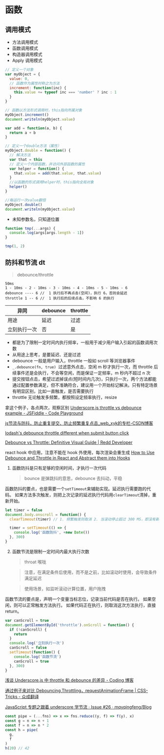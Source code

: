 # 函数

## 调用模式

- 方法调用模式
- 函数调用模式
- 构造器调用模式
- Apply 调用模式

```js
// 定义一个对象
var myObject = {
  value: 0,
  // 函数作为属性时称之为方法
  increment: function(inc) {
    this.value += typeof inc === 'number' ? inc : 1
  }
}

// 函数以方法形式调用时，this指向所属对象
myObject.increment()
document.writeln(myObject.value)

var add = function(a, b) {
  return a + b
}

// 定义一个double方法（属性）
myObject.double = function() {
  // 解决方法
  var that = this
  // 定义一个内部函数，并访问外部函数的属性
  var helper = function() {
    that.value = add(that.value, that.value)
  }
  //以函数的形式调用helper时，this指向全局对象
  helper()
}

//每运行一次value翻倍
myObject.double()
document.writeln(myObject.value)
```

- 未知参数名，只知道位置

```js
function tmp(...args) {
  console.log(args[args.length - 1])
}

tmp(1, 2)
```

## 防抖和节流 dt
> debounce/throttle

```
50ms
1 - 10ms - 2 - 10ms - 3 - 10ms - 4 - 10ms - 5 - 10ms - 6
debounce ---- 6 //  1 执行后不再点击(空闲)，执行 6，否则会延迟
throttle 1 -- 6 //  1 执行后的后续点击，不影响 6 的执行
```

| 异同         | debounce | throttle |
|--------------|----------|----------|
| 用途         | 延迟     | 过滤     |
| 立刻执行一次 | 否       | 是       |

- 都是为了限制一定时间内执行频率，一般用于减少用户输入引起的函数调用次数
- 从用途上思考，是要延迟、还是过滤
- debounce 一般是用户输入，throttle 一般如 scroll 等浏览器事件
- `_.debounce(fn, true) `过滤意外点击，空闲 m 秒才执行一次，而 throttle 后续事件还是会执行，不会等空闲，而是保证一定频率，m 秒内不超过 n 次
- 提交按钮点击，希望过滤掉误点(短时间内几次)，只执行一次，两个方法都能通过配置参数满足，但不准确符合，建议用一个开始标记解决。只有特定场景有明显区别，比如一直触发，是否需要执行
- throttle 无论触发多频繁，都按照设定频率执行，resize

拿这个例子，各点两次，观察区别 [Underscore.js throttle vs debounce example - JSFiddle - Code Playground](https://jsfiddle.net/missinglink/19e2r2we/)

[js节流与防抖，防止重复提交、防止频繁重复点击_web_xyk的专栏-CSDN博客](https://blog.csdn.net/web_xyk/article/details/80165824)

[lodash's debounce throttle different when submit button click](https://codepen.io/cyio/pen/VwaROLG?editors=1111)

[Debounce vs Throttle: Definitive Visual Guide | Redd Developer](https://redd.one/blog/debounce-vs-throttle)

react hook 中应用，注意不能在 hook 外使用，每次渲染会重生成
[How to Use Debounce and Throttle in React and Abstract them into Hooks](https://www.freecodecamp.org/news/debounce-and-throttle-in-react-with-hooks/)

1. 函数防抖是只有足够的空闲时间，才执行一次代码
   > bounce 是弹跳抖的意思，debounce 去抖动，平稳

函数防抖的要点，也是需要一个`setTimeout`来辅助实现。延迟执行需要跑的代码。
如果方法多次触发，则把上次记录的延迟执行代码用`clearTimeout`清掉，重新开始。

```js
let timer = false
document.body.onscroll = function() {
  clearTimeout(timer) // 1. 频繁触发则取消 2. 当滚动停止超过 300 MS，即没有新的触发，不清除定时器，预约代码得以执行

  timer = setTimeout(() => {
    console.log('函数防抖', +new Date())
  }, 300)
}
```

2. 函数节流是限制一定时间内最大执行次数

   > throat 喉咙

   > 注意，在满足条件后使用，而不是之前，比如滚动时使用，会导致条件满足延迟

   > 使用场景，如监听滚动计算位置，用户拖拽

函数节流的要点是，声明一个变量当标志位，记录当前代码是否在执行。
如果空闲，则可以正常触发方法执行。
如果代码正在执行，则取消这次方法执行，直接 return。

```js
var canScroll = true
document.getElementById('throttle').onScroll = function() {
  if (!canScroll) {
    return
  }
  console.log('立刻执行一次')
  canScroll = false
  setTimeout(function() {
    console.log('函数节流')
    canScroll = true
  }, 300)
}
```

[浅谈 Underscore.js 中 throttle 和 debounce 的差异 - Coding 博客](https://blog.coding.net/blog/the-difference-between-throttle-and-debounce-in-underscorejs)

[通过例子来对比 Debouncing,Throttling，requestAnimationFrame | CSS-Tricks - 众成翻译](https://www.zcfy.cc/article/debouncing-and-throttling-explained-through-examples-css-tricks)

[JavaScript 专题之跟着 underscore 学节流 · Issue #26 · mqyqingfeng/Blog](https://github.com/mqyqingfeng/Blog/issues/26)

```js
const pipe = (...fns) => x => fns.reduce((y, f) => f(y), x)
const g = n => n + 1
const f = n => n * 2
const h = pipe(
  g,
  f
)
h(20) // 42
```

